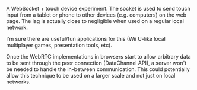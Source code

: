 A WebSocket + touch device experiment. The socket is used to send touch input
from a tablet or phone to other devices (e.g. computers) on the web page.
The lag is actually close to negligible when used on a regular local network.

I'm sure there are useful/fun applications for this (Wii U-like local multiplayer
games, presentation tools, etc).

Once the WebRTC implementations in browsers start to allow arbitrary data to be sent
through the peer connection (DataChannel API), a server won't be needed to handle
the in-between communication. This could potentially allow this technique
to be used on a larger scale and not just on local networks.
